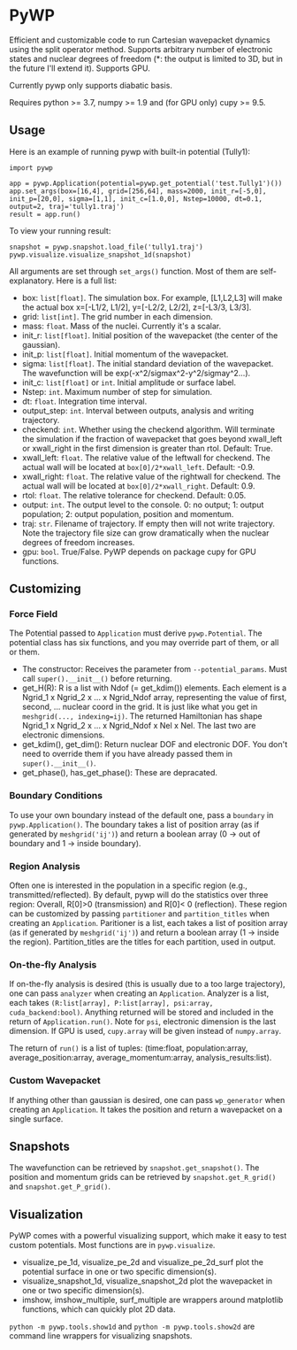 
PyWP
===

Efficient and customizable code to run Cartesian wavepacket dynamics using the split operator method. Supports arbitrary number of electronic states and nuclear degrees of freedom (*: the output is limited to 3D, but in the future I'll extend it). Supports GPU.

Currently pywp only supports diabatic basis.

Requires python >= 3.7, numpy >= 1.9 and (for GPU only) cupy >= 9.5.

## Usage

Here is an example of running pywp with built-in potential (Tully1):

    import pywp

    app = pywp.Application(potential=pywp.get_potential('test.Tully1')())
    app.set_args(box=[16,4], grid=[256,64], mass=2000, init_r=[-5,0], init_p=[20,0], sigma=[1,1], init_c=[1.0,0], Nstep=10000, dt=0.1, output=2, traj='tully1.traj')
    result = app.run()

To view your running result:

    snapshot = pywp.snapshot.load_file('tully1.traj')
    pywp.visualize.visualize_snapshot_1d(snapshot)


All arguments are set through `set_args()` function. Most of them are self-explanatory. Here is a full list:

- box: `list[float]`. The simulation box. For example, \[L1,L2,L3] will make the actual box x=[-L1/2, L1/2], y=[-L2/2, L2/2], z=[-L3/3, L3/3].
- grid: `list[int]`. The grid number in each dimension.
- mass: `float`. Mass of the nuclei. Currently it's a scalar.
- init_r: `list[float]`. Initial position of the wavepacket (the center of the gaussian).
- init_p: `list[float]`. Initial momentum of the wavepacket.
- sigma: `list[float]`. The initial standard deviation of the wavepacket. The wavefunction will be exp(-x\^2/sigmax\^2-y\^2/sigmay\^2...).
- init_c: `list[float]` or `int`. Initial amplitude or surface label.
- Nstep: `int`. Maximum number of step for simulation.
- dt: `float`. Integration time interval.
- output_step: `int`. Interval between outputs, analysis and writing trajectory.
- checkend: `int`. Whether using the checkend algorithm. Will terminate the simulation if the fraction of wavepacket that goes beyond xwall_left or xwall_right in the first dimension is greater than rtol. Default: True.
- xwall_left: `float`. The relative value of the leftwall for checkend. The actual wall will be located at `box[0]/2*xwall_left`. Default: -0.9.
- xwall_right: `float`. The relative value of the rightwall for checkend. The actual wall will be located at `box[0]/2*xwall_right`. Default: 0.9.
- rtol: `float`. The relative tolerance for checkend. Default: 0.05.
- output: `int`. The output level to the console. 0: no output; 1: output population; 2: output population, position and momentum.
- traj: `str`. Filename of trajectory. If empty then will not write trajectory. Note the trajectory file size can grow dramatically when the nuclear degrees of freedom increases.
- gpu: `bool`. True/False. PyWP depends on package cupy for GPU functions.


## Customizing

### Force Field

The Potential passed to `Application` must derive `pywp.Potential`. The potential class has six functions, and you may override part of them, or all or them.
- The constructor: Receives the parameter from `--potential_params`. Must call `super().__init__()` before returning.
- get_H(R): R is a list with Ndof (= get_kdim()) elements. Each element is a Ngrid_1 x Ngrid_2 x ... x Ngrid_Ndof array, representing the value of first, second, ... nuclear coord in the grid. It is just like what you get in `meshgrid(..., indexing=ij)`. The returned Hamiltonian has shape Ngrid_1 x Ngrid_2 x ... x Ngrid_Ndof x Nel x Nel. The last two are electronic dimensions.
- get_kdim(), get_dim(): Return nuclear DOF and electronic DOF. You don't need to override them if you have already passed them in `super().__init__()`.
- get_phase(), has_get_phase(): These are depracated.

### Boundary Conditions

To use your own boundary instead of the default one, pass a `boundary` in `pywp.Application()`. The boundary takes a list of position array (as if generated by `meshgrid('ij')`) and return a boolean array (0 -> out of boundary and 1 -> inside boundary).

### Region Analysis

Often one is interested in the population in a specific region (e.g., transmitted/reflected). By default, pywp will do the statistics over three region: Overall, R\[0]>0 (transmission) and R\[0]< 0 (reflection). These region can be customized by passing `partitioner` and `partition_titles` when creating an `Application`. Paritioner is a list, each takes a list of position array (as if generated by `meshgrid('ij')`) and return a boolean array (1 -> inside the region). Partition_titles are the titles for each partition, used in output.

### On-the-fly Analysis

If on-the-fly analysis is desired (this is usually due to a too large trajectory), one can pass `analyzer` when creating an `Application`. Analyzer is a list, each takes `(R:list[array], P:list[array], psi:array, cuda_backend:bool)`. Anything returned will be stored and included in the return of `Application.run()`. Note for `psi`, electronic dimension is the last dimension. If GPU is used, `cupy.array` will be given instead of `numpy.array`.

The return of `run()` is a list of tuples: (time:float, population:array, average_position:array, average_momentum:array, analysis_results:list). 

### Custom Wavepacket

If anything other than gaussian is desired, one can pass `wp_generator` when creating an `Application`. It takes the position and return a wavepacket on a single surface.


## Snapshots

The wavefunction can be retrieved by `snapshot.get_snapshot()`. The position and momentum grids can be retrieved by `snapshot.get_R_grid()` and `snapshot.get_P_grid()`.

## Visualization

PyWP comes with a powerful visualizing support, which make it easy to test custom potentials. Most functions are in `pywp.visualize`.

- visualize_pe_1d, visualize_pe_2d and visualize_pe_2d_surf plot the potential surface in one or two specific dimension(s).
- visualize_snapshot_1d, visualize_snapshot_2d plot the wavepacket in one or two specific dimension(s).
- imshow, imshow_multiple, surf_multiple are wrappers around matplotlib functions, which can quickly plot 2D data.

`python -m pywp.tools.show1d` and `python -m pywp.tools.show2d` are command line wrappers for visualizing snapshots.
